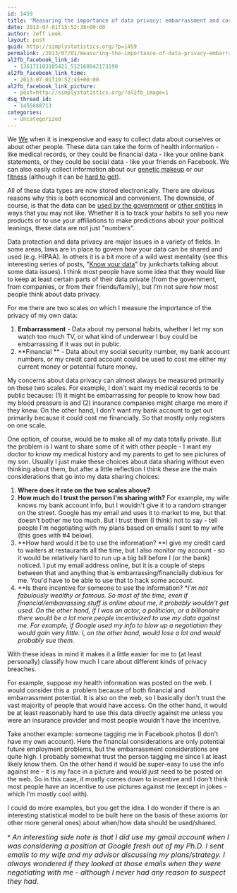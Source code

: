 ```yaml
---
id: 1459
title: 'Measuring the importance of data privacy: embarrassment and cost'
date: 2013-07-01T15:52:38+00:00
author: Jeff Leek
layout: post
guid: http://simplystatistics.org/?p=1459
permalink: /2013/07/01/measuring-the-importance-of-data-privacy-embarrassment-and-cost/
al2fb_facebook_link_id:
  - 136171103105421_512160042173190
al2fb_facebook_link_time:
  - 2013-07-01T19:52:45+00:00
al2fb_facebook_link_picture:
  - post=http://simplystatistics.org/?al2fb_image=1
dsq_thread_id:
  - 1455888713
categories:
  - Uncategorized
---
```

We [We](http://simplystatistics.org/2013/06/14/the-vast-majority-of-statistical-analysis-is-not-performed-by-statisticians/) when it is inexpensive and easy to collect data about ourselves or about other people. These data can take the form of health information - like medical records, or they could be financial data - like your online bank statements, or they could be social data - like your friends on Facebook. We can also easily collect information about our [genetic makeup](https://www.23andme.com/) or our [fitness](http://www.fitbit.com/) (although it can be [hard to get](http://simplystatistics.org/2013/01/02/fitbit-why-cant-i-have-my-data/)).

All of these data types are now stored electronically. There are obvious reasons why this is both economical and convenient. The downside, of course, is that the data can be [used by the government](http://en.wikipedia.org/wiki/PRISM_(surveillance_program)) or [other entities](http://junkcharts.typepad.com/numbersruleyourworld/2013/07/know-your-data-11-facebook-and-you.html) in ways that you may not like. Whether it is to track your habits to sell you new products or to use your affiliations to make predictions about your political leanings, these data are not just "numbers".

Data protection and data privacy are major issues in a variety of fields. In some areas, laws are in place to govern how your data can be shared and used (e.g. HIPAA). In others it is a bit more of a wild west mentality (see this interesting series of posts, "[Know your data](http://junkcharts.typepad.com/numbersruleyourworld/know-your-data/)" by junkcharts talking about some data issues). I think most people have some idea that they would like to keep at least certain parts of their data private (from the government, from companies, or from their friends/family), but I'm not sure how most people think about data privacy.

For me there are two scales on which I measure the importance of the privacy of my own data:

  1. **Embarrassment** - Data about my personal habits, whether I let my son watch too much TV, or what kind of underwear I buy could be embarrassing if it was out in public.
  2. **Financial ** - Data about my social security number, my bank account numbers, or my credit card account could be used to cost me either my current money or potential future money.

My concerns about data privacy can almost always be measured primarily on these two scales. For example, I don't want my medical records to be public because: (1) it might be embarrassing for people to know how bad my blood pressure is and (2) insurance companies might charge me more if they knew. On the other hand, I don't want my bank account to get out primarily because it could cost me financially. So that mostly only registers on one scale.

One option, of course, would be to make all of my data totally private. But the problem is I want to share some of it with other people - I want my doctor to know my medical history and my parents to get to see pictures of my son. Usually I just make these choices about data sharing without even thinking about them, but after a little reflection I think these are the main considerations that go into my data sharing choices:

  1. **Where does it rate on the two scales above?**
  2. **How much do I trust the person I'm sharing with?** For example, my wife knows my bank account info, but I wouldn't give it to a random stranger on the street. Google has my email and uses it to market to me, but that doesn't bother me too much. But I trust them (I think) not to say - tell people I'm negotiating with my plans based on emails I sent to my wife (this goes with #4 below).
  3. **How hard would it be to use the information? **I give my credit card to waiters at restaurants all the time, but I also monitor my account - so it would be relatively hard to run up a big bill before I (or the bank) noticed. I put my email address online, but it is a couple of steps between that and anything that is embarrassing/financially dubious for me. You'd have to be able to use that to hack some account.
  4. **Is there incentive for someone to use the information? **I'm not fabulously wealthy or famous. So most of the time, even if financial/embarrassing stuff is online about me, it probably wouldn't get used. On the other hand, if I was an actor, a politician, or a billionaire there would be a lot more people incentivized to use my data against me. For example, if Google used my info to blow up a negotiation they would gain very little. I, on the other hand, would lose a lot and would probably sue them.*

With these ideas in mind it makes it a little easier for me to (at least personally) classify how much I care about different kinds of privacy breaches.

For example, suppose my health information was posted on the web. I would consider this a  problem because of both financial and embarrassment potential. It is also on the web, so I basically don't trust the vast majority of people that would have access. On the other hand, it would be at least reasonably hard to use this data directly against me unless you were an insurance provider and most people wouldn't have the incentive.

Take another example: someone tagging me in Facebook photos (I don't have my own account). Here the financial considerations are only potential future employment problems, but the embarrassment considerations are quite high. I probably somewhat trust the person tagging me since I at least likely know them. On the other hand it would be super-easy to use the info against me - it is my face in a picture and would just need to be posted on the web. So in this case, it mostly comes down to incentive and I don't think most people have an incentive to use pictures against me (except in jokes - which I'm mostly cool with).

I could do more examples, but you get the idea. I do wonder if there is an interesting statistical model to be built here on the basis of these axioms (or other more general ones) about when/how data should be used/shared.

* <em style="font-size: 16px;">An interesting side note is that I did use my gmail account when I was considering a position at Google fresh out of my Ph.D. I sent emails to my wife and my advisor discussing my plans/strategy. I always wondered if they looked at those emails when they were negotiating with me - although I never had any reason to suspect they had. </em>
